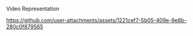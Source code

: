 Video Representation


https://github.com/user-attachments/assets/1221cef7-5b05-409e-9e8b-280c0f879565

